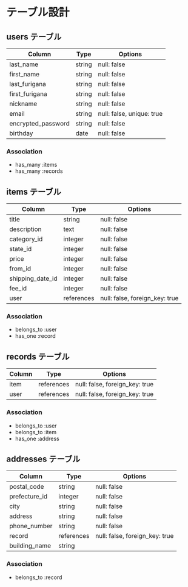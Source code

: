 # テーブル設計

## users テーブル

| Column             | Type   | Options                    |
| ------------------ | ------ | -------------------------- |
| last_name          | string | null: false                |
| first_name         | string | null: false                |
| last_furigana      | string | null: false                |
| first_furigana     | string | null: false                |
| nickname           | string | null: false                |
| email              | string | null: false, unique: true  |
| encrypted_password | string | null: false                |
| birthday           | date   | null: false                |


### Association

- has_many :items
- has_many :records

## items テーブル

| Column           | Type       | Options                        |
| ---------------- | ---------- | ------------------------------ |
| title            | string     | null: false                    |
| description      | text       | null: false                    |
| category_id      | integer    | null: false                    |
| state_id         | integer    | null: false                    |
| price            | integer    | null: false                    |
| from_id          | integer    | null: false                    |
| shipping_date_id | integer    | null: false                    |
| fee_id           | integer    | null: false                    |
| user             | references | null: false, foreign_key: true |

### Association

- belongs_to :user
- has_one :record

## records テーブル

| Column    | Type       | Options                        |
| --------- | ---------- | ------------------------------ |
| item      | references | null: false, foreign_key: true |
| user      | references | null: false, foreign_key: true |

### Association

- belongs_to :user
- belongs_to :item
- has_one :address

## addresses テーブル

| Column        | Type       | Options                        |
| ------------- | ---------- | ------------------------------ |
| postal_code   | string     | null: false                    |
| prefecture_id | integer    | null: false                    |
| city          | string     | null: false                    |
| address       | string     | null: false                    |
| phone_number  | string     | null: false                    |
| record        | references | null: false, foreign_key: true |
| building_name | string     |                                |

### Association

- belongs_to :record